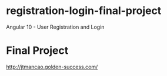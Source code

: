 # registration-login-final-project

Angular 10 - User Registration and Login

# Final Project

http://jtmancao.golden-success.com/
